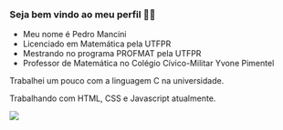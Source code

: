 ### Seja bem vindo ao meu perfil 👨‍🏫

- Meu nome é Pedro Mancini
- Licenciado em Matemática pela UTFPR
- Mestrando no programa PROFMAT pela UTFPR
- Professor de Matemática no Colégio Cívico-Militar Yvone Pimentel

Trabalhei um pouco com a linguagem C na universidade.


Trabalhando com HTML, CSS e Javascript atualmente.



![](https://media1.tenor.com/m/dlJSiLUJNmsAAAAC/math-calculate.gif)
